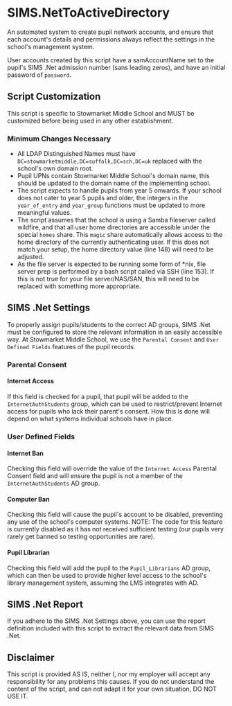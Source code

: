 # SIMS.NetToActiveDirectory

An automated system to create pupil network accounts, and ensure that each account's details and permissions always reflect the settings in the school's management system.

User accounts created by this script have a samAccountName set to the pupil's SIMS .Net admission number (sans leading zeros), and have an initial password of `password`.

## Script Customization
This script is specific to Stowmarket Middle School and MUST be customized before being used in any other establishment.

### Minimum Changes Necessary

* All LDAP Distinguished Names must have `DC=stowmarketmiddle,DC=suffolk,DC=sch,DC=uk` replaced with the school's own domain root.
* Pupil UPNs contain Stowmarket Middle School's domain name, this should be updated to the domain name of the implementing school.
* The script expects to handle pupils from year 5 onwards. If your school does not cater to year 5 pupils and older, the integers in the `year_of_entry` and `year_group` functions must be updated to more meaningful values.
* The script assumes that the school is using a Samba fileserver called wildfire, and that all user home directories are accessible under the special `homes` share. This `magic` share automatically allows access to the home directory of the currently authenticating user. If this does not match your setup, the home directory value (line 148) will need to be adjusted.
* As the file server is expected to be running some form of *nix, file server prep is performed by a bash script called via SSH (line 153). If this is not true for your file server/NAS/SAN, this will need to be replaced with something more appropriate.

## SIMS .Net Settings
To properly assign pupils/students to the correct AD groups, SIMS .Net must be configured to store the relevant information in an easily accessible way. At Stowmarket Middle School, we use the `Parental Consent` and `User Defined Fields` features of the pupil records.

### Parental Consent

#### Internet Access
If this field is checked for a pupil, that pupil will be added to the `InternetAuthStudents` group, which can be used to restrict/prevent Internet access for pupils who lack their parent's consent. How this is done will depend on what systems individual schools have in place.

### User Defined Fields

#### Internet Ban
Checking this field will override the value of the `Internet Access` Parental Consent field and will ensure the pupil is not a member of the `InternetAuthStudents` AD group.

#### Computer Ban
Checking this field will cause the pupil's account to be disabled, preventing any use of the school's computer systems. NOTE: The code for this feature is currently disabled as it has not received sufficient testing (our pupils very rarely get banned so testing opportunities are rare).

#### Pupil Librarian
Checking this field will add the pupil to the `Pupil_Librarians` AD group, which can then be used to provide higher level access to the school's library management system, assuming the LMS integrates with AD.

## SIMS .Net Report
If you adhere to the SIMS .Net Settings above, you can use the report definition included with this script to extract the relevant data from SIMS .Net.

## Disclaimer

This script is provided AS IS, neither I, nor my employer will accept any responsibility for any problems this causes. If you do not understand the content of the script, and can not adapt it for your own situation, DO NOT USE IT.
